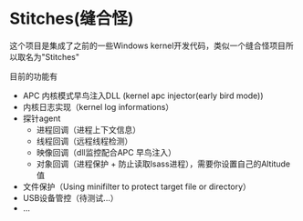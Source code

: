 # Stitches(缝合怪)

这个项目是集成了之前的一些Windows kernel开发代码，类似一个缝合怪项目所以取名为"Stitches"

目前的功能有
* APC 内核模式早鸟注入DLL (kernel apc injector(early bird mode))
* 内核日志实现（kernel log informations）
* 探针agent
  * 进程回调（进程上下文信息）
  * 线程回调（远程线程检测）
  * 映像回调（dll监控配合APC 早鸟注入）
  * 对象回调（进程保护 + 防止读取lsass进程），需要你设置自己的Altitude值
* 文件保护（Using minifilter to protect target file or directory）
* USB设备管控（待测试...）
* ...